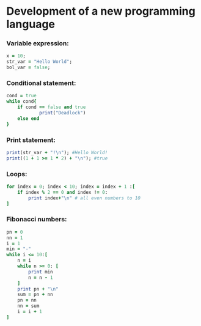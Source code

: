 # Development of a new programming language

### Variable expression:
```ruby
x = 10;
str_var = "Hello World";
bol_var = false;
```

### Conditional statement:
```ruby
cond = true
while cond{
	if cond == false and true
    		print("Deadlock")
  	else end
}
```

### Print statement:
```ruby
print(str_var + "!\n"); #Hello World!
print((1 + 1 >= 1 * 2) + "\n"); #true
```

### Loops:
```ruby
for index = 0; index < 10; index = index + 1 :[
	if index % 2 == 0 and index != 0:
		print index+"\n" # all even numbers to 10
]
```

### Fibonacci numbers:
```ruby
pn = 0
nn = 1
i = 1
min = "-"
while i <= 10:[
	n = i
	while n >= 0: [
		print min
		n = n - 1
	]
	print pn + "\n"
	sum = pn + nn
	pn = nn
	nn = sum
	i = i + 1
]
```
